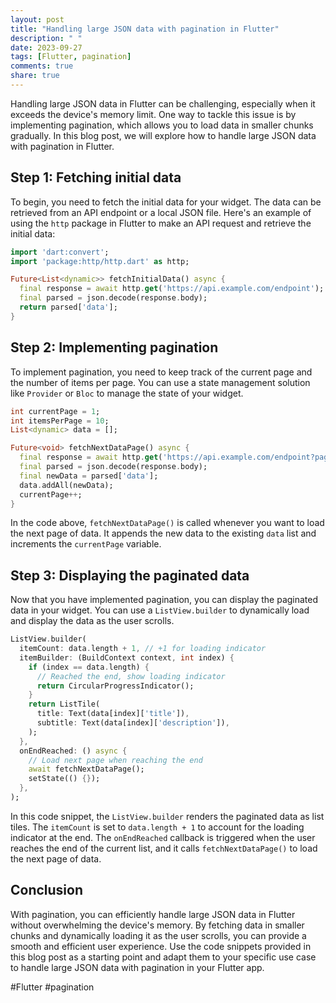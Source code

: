 ```yaml
---
layout: post
title: "Handling large JSON data with pagination in Flutter"
description: " "
date: 2023-09-27
tags: [Flutter, pagination]
comments: true
share: true
---
```


Handling large JSON data in Flutter can be challenging, especially when it exceeds the device's memory limit. One way to tackle this issue is by implementing pagination, which allows you to load data in smaller chunks gradually. In this blog post, we will explore how to handle large JSON data with pagination in Flutter.

## Step 1: Fetching initial data

To begin, you need to fetch the initial data for your widget. The data can be retrieved from an API endpoint or a local JSON file. Here's an example of using the `http` package in Flutter to make an API request and retrieve the initial data:

```dart
import 'dart:convert';
import 'package:http/http.dart' as http;

Future<List<dynamic>> fetchInitialData() async {
  final response = await http.get('https://api.example.com/endpoint');
  final parsed = json.decode(response.body);
  return parsed['data'];
}
```

## Step 2: Implementing pagination

To implement pagination, you need to keep track of the current page and the number of items per page. You can use a state management solution like `Provider` or `Bloc` to manage the state of your widget.

```dart
int currentPage = 1;
int itemsPerPage = 10;
List<dynamic> data = [];

Future<void> fetchNextDataPage() async {
  final response = await http.get('https://api.example.com/endpoint?page=$currentPage&limit=$itemsPerPage');
  final parsed = json.decode(response.body);
  final newData = parsed['data'];
  data.addAll(newData);
  currentPage++;
}
```

In the code above, `fetchNextDataPage()` is called whenever you want to load the next page of data. It appends the new data to the existing `data` list and increments the `currentPage` variable.

## Step 3: Displaying the paginated data

Now that you have implemented pagination, you can display the paginated data in your widget. You can use a `ListView.builder` to dynamically load and display the data as the user scrolls.

```dart
ListView.builder(
  itemCount: data.length + 1, // +1 for loading indicator
  itemBuilder: (BuildContext context, int index) {
    if (index == data.length) {
      // Reached the end, show loading indicator
      return CircularProgressIndicator();
    }
    return ListTile(
      title: Text(data[index]['title']),
      subtitle: Text(data[index]['description']),
    );
  },
  onEndReached: () async {
    // Load next page when reaching the end
    await fetchNextDataPage();
    setState(() {});
  },
);
```

In this code snippet, the `ListView.builder` renders the paginated data as list tiles. The `itemCount` is set to `data.length + 1` to account for the loading indicator at the end. The `onEndReached` callback is triggered when the user reaches the end of the current list, and it calls `fetchNextDataPage()` to load the next page of data.

## Conclusion

With pagination, you can efficiently handle large JSON data in Flutter without overwhelming the device's memory. By fetching data in smaller chunks and dynamically loading it as the user scrolls, you can provide a smooth and efficient user experience. Use the code snippets provided in this blog post as a starting point and adapt them to your specific use case to handle large JSON data with pagination in your Flutter app.

#Flutter #pagination